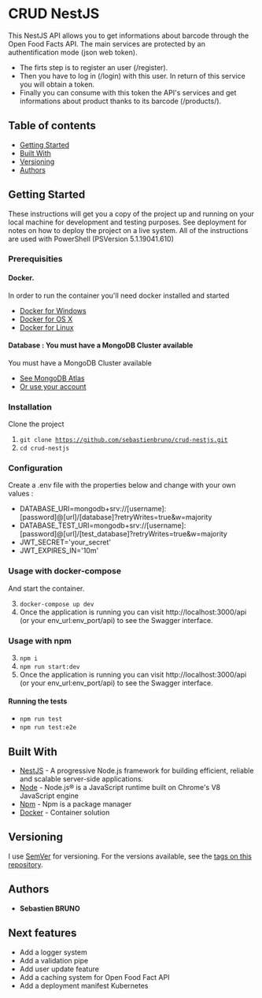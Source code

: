 # CRUD NestJS

This NestJS API allows you to get informations about barcode through the Open Food Facts API.
The main services are protected by an authentification mode (json web token). 
* The firts step is to register an user (/register). 
* Then you have to log in (/login) with this user. In return of this service you will obtain a token. 
* Finally you can consume with this token the API's services and get informations about product thanks to its barcode (/products/<barcode>). 


## Table of contents

- [Getting Started](#getting-started)
- [Built With](#built-with)
- [Versioning](#versioning)
- [Authors](#authors)

## Getting Started

These instructions will get you a copy of the project up and running on your local machine for development and testing purposes. See deployment for notes on how to deploy the project on a live system.
All of the instructions are used with PowerShell (PSVersion 5.1.19041.610)

### Prerequisities

#### Docker.

In order to run the container you'll need docker installed and started
* [Docker for Windows](https://docs.docker.com/windows/started)
* [Docker for OS X](https://docs.docker.com/mac/started/)
* [Docker for Linux](https://docs.docker.com/linux/started/)

#### Database : You must have a MongoDB Cluster available
You must have a MongoDB Cluster available
* [See MongoDB Atlas](https://www.mongodb.com/atlas)
* [Or use your account](https://account.mongodb.com/account/login?signedOut=true)

### Installation 

Clone the project
1. <code>git clone https://github.com/sebastienbruno/crud-nestjs.git</code>
2. <code>cd crud-nestjs</code>

### Configuration
Create a .env file with the properties below and change with your own values : 
* DATABASE_URI=mongodb+srv://[username]:[password]@[url]/[database]?retryWrites=true&w=majority
* DATABASE_TEST_URI=mongodb+srv://[username]:[password]@[url]/[test_database]?retryWrites=true&w=majority
* JWT_SECRET='your_secret'
* JWT_EXPIRES_IN='10m'

### Usage with docker-compose

And start the container.

3. <code>docker-compose up dev</code>
4. Once the application is running you can visit http://localhost:3000/api (or your env_url:env_port/api) to see the Swagger interface.

### Usage with npm 

3. <code>npm i</code>
4. <code>npm run start:dev</code>
5. Once the application is running you can visit http://localhost:3000/api (or your env_url:env_port/api) to see the Swagger interface.

#### Running the tests

* <code>npm run test</code>
* <code>npm run test:e2e</code>

## Built With

* [NestJS](https://nestjs.com/) - A progressive Node.js framework for building efficient, reliable and scalable server-side applications.
* [Node](https://nodejs.org/en/) - Node.js® is a JavaScript runtime built on Chrome's V8 JavaScript engine
* [Npm](https://www.npmjs.com/) - Npm is a package manager
* [Docker](https://www.docker.com/) - Container solution


## Versioning

I use [SemVer](http://semver.org/) for versioning. For the versions available, see the [tags on this repository](https://github.com/sebastienbruno/crud-nestjs/tags). 

## Authors

* **Sebastien BRUNO**

## Next features

* Add a logger system
* Add a validation pipe 
* Add user update feature
* Add a caching system for Open Food Fact API
* Add a deployment manifest Kubernetes 
